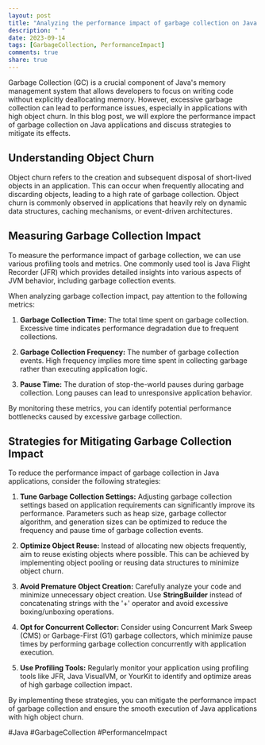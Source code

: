 ```yaml
---
layout: post
title: "Analyzing the performance impact of garbage collection on Java applications with high object churn"
description: " "
date: 2023-09-14
tags: [GarbageCollection, PerformanceImpact]
comments: true
share: true
---
```


Garbage Collection (GC) is a crucial component of Java's memory management system that allows developers to focus on writing code without explicitly deallocating memory. However, excessive garbage collection can lead to performance issues, especially in applications with high object churn. In this blog post, we will explore the performance impact of garbage collection on Java applications and discuss strategies to mitigate its effects.

## Understanding Object Churn

Object churn refers to the creation and subsequent disposal of short-lived objects in an application. This can occur when frequently allocating and discarding objects, leading to a high rate of garbage collection. Object churn is commonly observed in applications that heavily rely on dynamic data structures, caching mechanisms, or event-driven architectures.

## Measuring Garbage Collection Impact

To measure the performance impact of garbage collection, we can use various profiling tools and metrics. One commonly used tool is Java Flight Recorder (JFR) which provides detailed insights into various aspects of JVM behavior, including garbage collection events.

When analyzing garbage collection impact, pay attention to the following metrics:

1. **Garbage Collection Time:** The total time spent on garbage collection. Excessive time indicates performance degradation due to frequent collections.

2. **Garbage Collection Frequency:** The number of garbage collection events. High frequency implies more time spent in collecting garbage rather than executing application logic.

3. **Pause Time:** The duration of stop-the-world pauses during garbage collection. Long pauses can lead to unresponsive application behavior.

By monitoring these metrics, you can identify potential performance bottlenecks caused by excessive garbage collection.

## Strategies for Mitigating Garbage Collection Impact

To reduce the performance impact of garbage collection in Java applications, consider the following strategies:

1. **Tune Garbage Collection Settings:** Adjusting garbage collection settings based on application requirements can significantly improve its performance. Parameters such as heap size, garbage collector algorithm, and generation sizes can be optimized to reduce the frequency and pause time of garbage collection events.

2. **Optimize Object Reuse:** Instead of allocating new objects frequently, aim to reuse existing objects where possible. This can be achieved by implementing object pooling or reusing data structures to minimize object churn.

3. **Avoid Premature Object Creation:** Carefully analyze your code and minimize unnecessary object creation. Use **StringBuilder** instead of concatenating strings with the '+' operator and avoid excessive boxing/unboxing operations.

4. **Opt for Concurrent Collector:** Consider using Concurrent Mark Sweep (CMS) or Garbage-First (G1) garbage collectors, which minimize pause times by performing garbage collection concurrently with application execution.

5. **Use Profiling Tools:** Regularly monitor your application using profiling tools like JFR, Java VisualVM, or YourKit to identify and optimize areas of high garbage collection impact.

By implementing these strategies, you can mitigate the performance impact of garbage collection and ensure the smooth execution of Java applications with high object churn.

#Java #GarbageCollection #PerformanceImpact